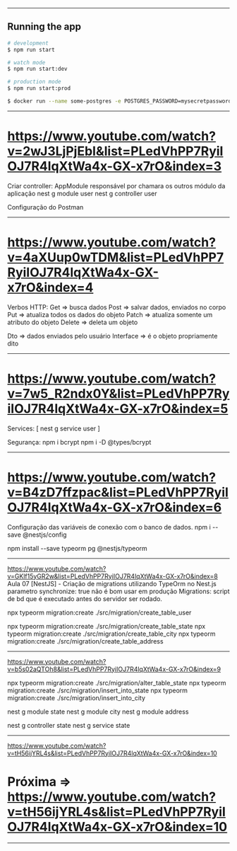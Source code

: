 *********************************************************************************************
## Running the app

```bash
# development
$ npm run start

# watch mode
$ npm run start:dev

# production mode
$ npm run start:prod

$ docker run --name some-postgres -e POSTGRES_PASSWORD=mysecretpassword -d postgres
```
*******************************************************************************************************************
# https://www.youtube.com/watch?v=2wJ3LjPjEbI&list=PLedVhPP7RyiIOJ7R4lqXtWa4x-GX-x7rO&index=3
Criar controller: AppModule responsável por chamara os outros módulo da aplicação
nest g module user
nest g controller user

Configuração do Postman

*******************************************************************************************************************
# https://www.youtube.com/watch?v=4aXUup0wTDM&list=PLedVhPP7RyiIOJ7R4lqXtWa4x-GX-x7rO&index=4
Verbos HTTP:
Get    =>  busca dados
Post   => salvar dados, enviados no corpo 
Put    => atualiza todos os dados do objeto
Patch  => atualiza somente um atributo do objeto
Delete => deleta um objeto

Dto => dados enviados pelo usuário
Interface => é o objeto propriamente dito


*******************************************************************************************************************
# https://www.youtube.com/watch?v=7w5_R2ndx0Y&list=PLedVhPP7RyiIOJ7R4lqXtWa4x-GX-x7rO&index=5
Services: [ nest g service user ]

Segurança:
npm i bcrypt
npm i -D @types/bcrypt

*******************************************************************************************************************
# https://www.youtube.com/watch?v=B4zD7ffzpac&list=PLedVhPP7RyiIOJ7R4lqXtWa4x-GX-x7rO&index=6
Configuração das variáveis de conexão com o banco de dados.
npm i --save @nestjs/config

npm install --save typeorm pg @nestjs/typeorm

*******************************************************************************************************************
https://www.youtube.com/watch?v=GKlf15yGR2w&list=PLedVhPP7RyiIOJ7R4lqXtWa4x-GX-x7rO&index=8
Aula 07 [NestJS] - Criação de migrations utilizando TypeOrm no Nest.js
parametro synchronize: true não é bom usar em produção
Migrations: script de bd que é executado antes do servidor ser rodado.

npx typeorm migration:create ./src/migration/create_table_user

npx typeorm migration:create ./src/migration/create_table_state
npx typeorm migration:create ./src/migration/create_table_city
npx typeorm migration:create ./src/migration/create_table_address

*******************************************************************************************************************
https://www.youtube.com/watch?v=b5s02aQTOh8&list=PLedVhPP7RyiIOJ7R4lqXtWa4x-GX-x7rO&index=9

npx typeorm migration:create ./src/migration/alter_table_state
npx typeorm migration:create ./src/migration/insert_into_state
npx typeorm migration:create ./src/migration/insert_into_city

nest g module state
nest g module city
nest g module address

nest g controller state
nest g service state

*******************************************************************************************************************
https://www.youtube.com/watch?v=tH56ijYRL4s&list=PLedVhPP7RyiIOJ7R4lqXtWa4x-GX-x7rO&index=10




# Próxima => https://www.youtube.com/watch?v=tH56ijYRL4s&list=PLedVhPP7RyiIOJ7R4lqXtWa4x-GX-x7rO&index=10
*******************************************************************************************************************